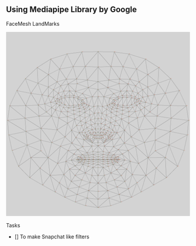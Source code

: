 ## Using Mediapipe Library by Google

FaceMesh LandMarks

![Landmarks](https://github.com/prakharporwal/VideoFilters/blob/main/canonical_face_model_uv_visualization.png?raw=true)

Tasks

- [] To make Snapchat like filters
